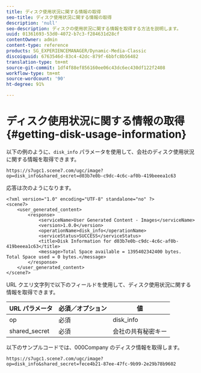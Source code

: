 ```yaml
---
title: ディスク使用状況に関する情報の取得
seo-title: ディスク使用状況に関する情報の取得
description: 'null'
seo-description: ディスクの使用状況に関する情報を取得する方法を説明します。
uuid: 01361693-53d0-4072-b7c3-f284631d28cf
contentOwner: admin
content-type: reference
products: SG_EXPERIENCEMANAGER/Dynamic-Media-Classic
discoiquuid: 6763546d-83c4-42dc-879f-6bbfc8b56482
translation-type: tm+mt
source-git-commit: 1df4f88ef856160ee06c43dc6ec430df122f2408
workflow-type: tm+mt
source-wordcount: '90'
ht-degree: 91%

---
```



# ディスク使用状況に関する情報の取得 {#getting-disk-usage-information}

以下の例のように、`disk_info` パラメータを使用して、会社のディスク使用状況に関する情報を取得できます。

```as3
https://s7ugc1.scene7.com/ugc/image?op=disk_info&shared_secret=d03b7e0b-c9dc-4c6c-af0b-419beeea1c63
```

応答は次のようになります。

```as3
<?xml version="1.0" encoding="UTF-8" standalone="no" ?> 
<scene7> 
    <user_generated_content> 
        <response> 
            <serviceName>User Generated Content - Images</serviceName> 
            <version>1.0.0</version> 
            <operationName>disk_info</operationName> 
            <serviceStatus>SUCCESS</serviceStatus> 
            <title>Disk Information for d03b7e0b-c9dc-4c6c-af0b-419beeea1c63</title> 
            <message>Total Space available = 1395402342400 bytes. Total Space used = 0 bytes.</message> 
        </response> 
    </user_generated_content> 
</scene7>
```

URL クエリ文字列で以下のフィールドを使用して、ディスク使用状況に関する情報を取得できます。

| URL パラメータ | 必須／オプション | 値 |
|--- |--- |--- |
| op | 必須 | disk_info |
| shared_secret | 必須 | 会社の共有秘密キー |

以下のサンプルコードでは、000Company のディスク情報を取得します。

```as3
https://s7ugc1.scene7.com/ugc/image?op=disk_info&shared_secret=fece4b21-87ee-47fc-9b99-2e29b78b9602
```

